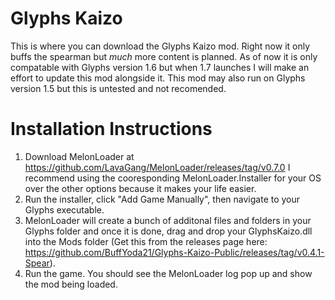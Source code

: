 # Glyphs Kaizo

This is where you can download the Glyphs Kaizo mod. Right now it only buffs the spearman but *much* more content is planned. As of now it is only compatable with Glyphs version 1.6 but when 1.7 launches I will make an effort to update this mod alongside it. This mod may also run on Glyphs version 1.5 but this is untested and not recomended.

# Installation Instructions
1) Download MelonLoader at https://github.com/LavaGang/MelonLoader/releases/tag/v0.7.0 I recommend using the cooresponding MelonLoader.Installer for your OS over the other options because it makes your life easier.
2) Run the installer, click "Add Game Manually", then navigate to your Glyphs executable.
3) MelonLoader will create a bunch of additonal files and folders in your Glyphs folder and once it is done, drag and drop your GlyphsKaizo.dll into the Mods folder (Get this from the releases page here: https://github.com/BuffYoda21/Glyphs-Kaizo-Public/releases/tag/v0.4.1-Spear).
4) Run the game. You should see the MelonLoader log pop up and show the mod being loaded.
